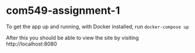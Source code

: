 # com549-assignment-1
To get the app up and running, with Docker installed, run ```docker-compose up```

After this you should be able to view the site by visiting http://localhost:8080
